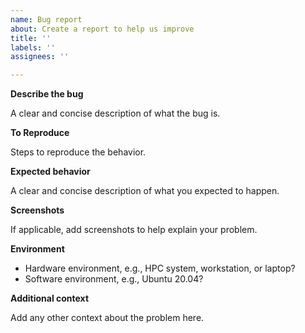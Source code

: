 ```yaml
---
name: Bug report
about: Create a report to help us improve
title: ''
labels: ''
assignees: ''

---
```


**Describe the bug**

A clear and concise description of what the bug is.

**To Reproduce**

Steps to reproduce the behavior.

**Expected behavior**

A clear and concise description of what you expected to happen.

**Screenshots**

If applicable, add screenshots to help explain your problem.

**Environment**

- Hardware environment, e.g., HPC system, workstation, or laptop?
- Software environment, e.g., Ubuntu 20.04?

**Additional context**

Add any other context about the problem here.
